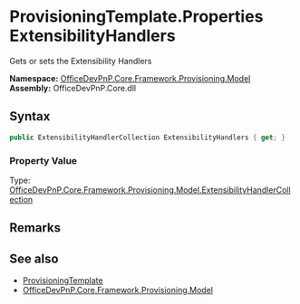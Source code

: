 # ProvisioningTemplate.Properties ExtensibilityHandlers
 Gets or sets the Extensibility Handlers   

**Namespace:** [OfficeDevPnP.Core.Framework.Provisioning.Model](OfficeDevPnP.Core.Framework.Provisioning.Model.md)  
**Assembly:** OfficeDevPnP.Core.dll  
## Syntax
```C#
public ExtensibilityHandlerCollection ExtensibilityHandlers { get; }
```

### Property Value
Type: [OfficeDevPnP.Core.Framework.Provisioning.Model.ExtensibilityHandlerCollection](OfficeDevPnP.Core.Framework.Provisioning.Model.ExtensibilityHandlerCollection.md)  

## Remarks
  
## See also
- [ProvisioningTemplate](OfficeDevPnP.Core.Framework.Provisioning.Model.ProvisioningTemplate.md) 
- [OfficeDevPnP.Core.Framework.Provisioning.Model](OfficeDevPnP.Core.Framework.Provisioning.Model.md) 
